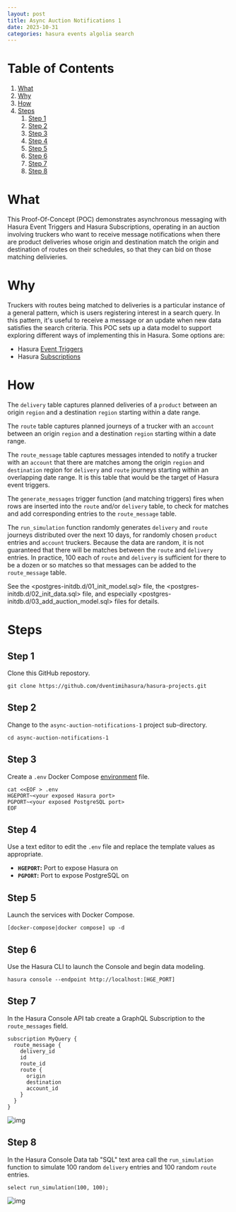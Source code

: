 ```yaml
---
layout: post
title: Async Auction Notifications 1
date: 2023-10-31
categories: hasura events algolia search
---
```


# Table of Contents

1.  [What](#org8cb5c2d)
2.  [Why](#orgc1dec7e)
3.  [How](#org8819d03)
4.  [Steps](#org3e25708)
    1.  [Step 1](#org273f38c)
    2.  [Step 2](#org7d1e31a)
    3.  [Step 3](#org5dbdc68)
    4.  [Step 4](#org5fd1fd6)
    5.  [Step 5](#orgdc1c465)
    6.  [Step 6](#org9b36cbe)
    7.  [Step 7](#orgb4df324)
    8.  [Step 8](#orgde6df97)


<a id="org8cb5c2d"></a>

# What

This Proof-Of-Concept (POC) demonstrates asynchronous messaging with
Hasura Event Triggers and Hasura Subscriptions, operating in an auction
involving truckers who want to receive message notifications when
there are product deliveries whose origin and destination match the
origin and destination of routes on their schedules, so that they can
bid on those matching delivieries.


<a id="orgc1dec7e"></a>

# Why

Truckers with routes being matched to deliveries is a particular
instance of a general pattern, which is users registering interest in
a search query.  In this pattern, it's useful to receive a message or
an update when new data satisfies the search criteria.  This POC sets
up a data model to support exploring different ways of implementing
this in Hasura.  Some options are:

-   Hasura [Event Triggers](https://hasura.io/docs/latest/event-triggers/overview/)
-   Hasura [Subscriptions](https://hasura.io/docs/latest/subscriptions/overview/)


<a id="org8819d03"></a>

# How

The `delivery` table captures planned deliveries of a `product`
between an origin `region` and a destination `region` starting within
a date range.

The `route` table captures planned journeys of a trucker with an
`account` between an origin `region` and a destination `region`
starting within a date range.

The `route_message` table captures messages intended to notify a
trucker with an `account` that there are matches among the origin
`region` and `destination` region for `delivery` and `route` journeys
starting within an overlapping date range.  It is this table that
would be the target of Hasura event triggers.

The `generate_messages` trigger function (and matching triggers) fires
when rows are inserted into the `route` and/or `delivery` table, to
check for matches and add corresponding entries to the `route_message`
table.

The `run_simulation` function randomly generates `delivery` and
`route` journeys distributed over the next 10 days, for randomly
chosen `product` entries and `account` truckers.  Because the data are
random, it is not guaranteed that there will be matches between the
`route` and `delivery` entries.  In practice, 100 each of `route` and
`delivery` is sufficient for there to be a dozen or so matches so that
messages can be added to the `route_message` table.

See the <postgres-initdb.d/01_init_model.sql> file, the
<postgres-initdb.d/02_init_data.sql> file, and especially
<postgres-initdb.d/03_add_auction_model.sql> files for details.


<a id="org3e25708"></a>

# Steps


<a id="org273f38c"></a>

## Step 1

Clone this GitHub repostory.

    git clone https://github.com/dventimihasura/hasura-projects.git


<a id="org7d1e31a"></a>

## Step 2

Change to the `async-auction-notifications-1` project sub-directory.

    cd async-auction-notifications-1


<a id="org5dbdc68"></a>

## Step 3

Create a `.env` Docker Compose
[environment](<https://docs.docker.com/compose/environment-variables/set-environment-variables/>)
file.

    cat <<EOF > .env
    HGEPORT~<your exposed Hasura port>
    PGPORT~<your exposed PostgreSQL port>
    EOF


<a id="org5fd1fd6"></a>

## Step 4

Use a text editor to edit the `.env` file and replace the template
values as appropriate.

-   **`HGEPORT`:** Port to expose Hasura on
-   **`PGPORT`:** Port to expose PostgreSQL on


<a id="orgdc1c465"></a>

## Step 5

Launch the services with Docker Compose.

    [docker-compose|docker compose] up -d


<a id="org9b36cbe"></a>

## Step 6

Use the Hasura CLI to launch the Console and begin data modeling.

    hasura console --endpoint http://localhost:[HGE_PORT]


<a id="orgb4df324"></a>

## Step 7

In the Hasura Console API tab create a GraphQL Subscription to the `route_messages` field.

    subscription MyQuery {
      route_message {
        delivery_id
        id
        route_id
        route {
          origin
          destination
          account_id
        }
      }
    }

![img](api_tab.png)


<a id="orgde6df97"></a>

## Step 8

In the Hasura Console Data tab "SQL" text area call the
`run_simulation` function to simulate 100 random `delivery` entries
and 100 random `route` entries.

    select run_simulation(100, 100);

![img](data_tab.png)

